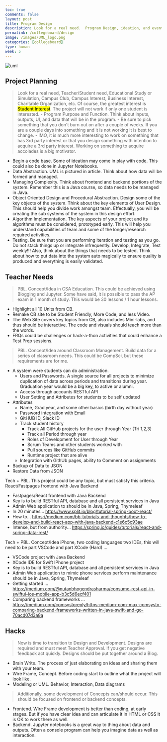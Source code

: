 ```yaml
---
toc: true
comments: false
layout: post
title: Program Design
description: Look for a real need.  Program Design, ideation, and eventual development work a lot better if you have a real need or an idea of purpose.
permalink: /collegeboard/design
image: /images/UML_logo.png
categories: [collegeboard]
type: human
week: 5
---
```


![uml]({{site.baseurl}}/images/UML_logo.png)

## Project Planning
> Look for a real need, Teacher/Student need, Educational Study or Simulation, Campus Club, Campus Interest, Business Interest, Charitable Organization, etc.  Of course, the greatest interest is <mark>Student Interest</mark>.  The project will not work if only one student is interested.
    - Program Purpose and Function.  Think about inputs, outputs, UI, and data that will be in the program.
    - Be sure to pick something that you don't burn out on after a couple of weeks.  If you are a couple days into something and it is not working it is best to change. 
    - IMO, it is much more interesting to work on something that has 3rd party interest or that you design something with intention to acquire a 3rd party interest.  Working on something to acquire accolades is a big motivator.
- Begin a code base.  Some of ideation may come in play with code.  This could also be done in Jupyter Notebooks.
- Data Abstraction.  UML is pictured in article.  Think about how data will be formed and managed.
- Managing Complexity.  Think about frontend and backend portions of the system.  Remember this is a Java course, so data needs to be managed in Java.
- Object Oriented Design and Procedural Abstraction.   Design some of the key objects of the system.  Think about the key elements of User Design.  This should help you divide work amongst team.   Effectually, you will be creating the sub systems of the system in this design effort.
- Algorithm Implementation.  The key aspects of your project and its algorithms must be considered, prototyped early.  This will help you understand capabilities of team and some of the longer/research required activities.
- Testing.  Be sure that you are performing iteration and testing as you go.  Do not stack things up or integrate infrequently.  Develop, Integrate, Test weekly!!!  Also, think about the things that needs to be tested.  Think about how to put data into the system auto magically to ensure quality is produced and everything is easily validated.

## Teacher Needs
> PBL. Concept/Idea in CSA Education.  This could be achieved using Blogging and Jupyter.  Some have said, it is possible to pass the AP exam in 1 month of study.  This would be 30 lessons / 1 hour lessons.
- Highlight all 10 Units from CB.
- Remake CB site to be Student Friendly, More Code, and less Video.
- The Web Site covers key topics from CB, also includes Mini-labs, and thus should be interactive.  The code and visuals should teach more than the words.
- FRQs could be challenges or hack-a-thon activities that could enhance a Test Prep sessions. 

> PBL. Concept/Idea around Classroom Management. Build data for a series of classroom needs.  This could be CompSci, but these requirements are for me.
- A system were students can do administration.  
    - Users and Passwords.   A single source for all projects to minimize duplication of data across periods and transitions during year.  Graduation year would be a big key, to active or alumni.
    - Access through accounts RESTful API
    - User Setting and Attributes for students to be self updated
- Attributes
    - Name, Grad year, and some other basics (birth day without year)
    - Password integration with Email
    - GitHUB ID, Slack ID
    - Track student history
        - Track All GitHub projects for the user through Year (Tri 1,2,3)
        - Track all Period through year
        - Roles of Development for User through Year
        - Scrum Teams and other students worked with
        - Pull sources like GitHub commits
        - Runtime project that are alive
    - Integration with GithUb pages, ability to Comment on assignments
- Backup of Data to JSON
- Restore Data from JSON

Tech + PBL.  This project could be any topic, but must satisfy this criteria. React/Fastpages frontend with Java Backend
- Fastpages/React frontend with Java Backend
- Key is to build RESTful API, database and all persistent services in Java
- Admin Web application to should be in Java, Spring, Thymeleaf
- In 20 minutes... https://www.split.io/blog/tutorial-spring-boot-react/
- How to... https://medium.com/bb-tutorials-and-thoughts/how-to-develop-and-build-react-app-with-java-backend-c1e6c5c93ae
- Intense, but from authority... https://spring.io/guides/tutorials/react-and-spring-data-rest/

Tech + PBL.  Concept/Idea iPhone, two coding languages two IDEs, this will need to be part VSCode and part XCode (Hard)  ...
- VSCode project with Java Backend
- XCode IDE for Swift IPhone project
- Key is to build RESTful API, database and all persistent services in Java
- Admin Web application to mimic phone services perform maintenance should be in Java, Spring, Thymeleaf
- Getting started ... https://medium.com/@nutanbhogendrasharma/consume-rest-api-in-swiftui-ios-mobile-app-b3c5d6ecf401
- Comparing backend frameworks ... https://medium.com/comsystoreply/https-medium-com-max-comsysto-comparing-backend-frameworks-written-in-java-swift-and-go-70acd07d3a8a

## Hacks
> Now is time to transition to Design and Development. Designs are required and must meet Teacher Approval.  If you get negative feedback act quickly.  Designs should be put together around a Blog. 
- Brain Write. The process of just elaborating on ideas and sharing them with your team.
- Wire Frame, Concept.  Before coding start to outline what the project will look like.
- Modeling or UML.  Behavior, Interaction, Data diagrams

> Additionally, some development of Concepts can/should occur.  This should be focused on frontend or backend concepts.
- Frontend.  Wire Frame development is better than coding, at early stages.  But if you have clear idea and can articulate it in HTML or CSS it is OK to work there as well.
- Backend. Jupyter notebooks is a great way to thing about data and outputs.  Often a console program can help you imagine data as well as interaction.

